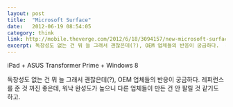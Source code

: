 ```yaml
---
layout: post
title:  "Microsoft Surface"
date:   2012-06-19 08:54:05
category: think
link: http://mobile.theverge.com/2012/6/18/3094157/new-microsoft-surface-windows-tablet
excerpt: 독창성도 없는 건 뭐 늘 그래서 괜찮은데(?), OEM 업체들의 반응이 궁금하다.  레퍼런스를 준 것 까진 좋은데...
---
```


iPad + ASUS Transformer Prime + Windows 8

독창성도 없는 건 뭐 늘 그래서 괜찮은데(?), OEM 업체들의 반응이 궁금하다. 레퍼런스를 준 것 까진 좋은데, 워낙 완성도가 높으니 다른 업체들이 만든 건 안 팔릴 것 같기도 하고.